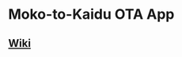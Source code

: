 # Moko-to-Kaidu OTA App

## [Wiki](https://bitbucket.org/deeppixel-safetrack/kaidu-mobile-mono/wiki/MokoOTAApp/MokoOTA)